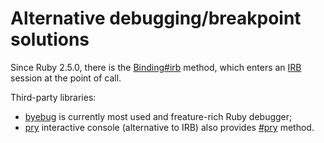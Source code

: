# Alternative debugging/breakpoint solutions

Since Ruby 2.5.0, there is the [Binding#irb](ref:Binding#irb) method, which enters an [IRB](../../intro/irb.md) session at the point of call.

Third-party libraries:

* [byebug](https://github.com/deivid-rodriguez/byebug) is currently most used and freature-rich Ruby debugger;
* [pry](https://github.com/pry/pry) interactive console (alternative to IRB) also provides [#pry](http://www.rubydoc.info/github/pry/pry/master/Object#pry-instance_method) method.
